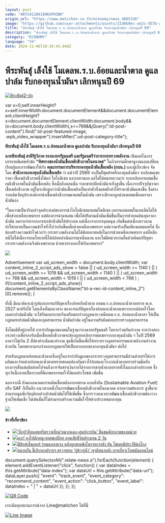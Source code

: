 ```yaml
---
layout: post
code: "ART2411061006XPH3BK"
origin_url: "https://www.matichon.co.th/economy/news_4885336"
image: "https://github.com/user-attachments/assets/21d6b8ec-ae2c-457b-acf8-c072d576831b"
title: "พีระพันธุ์ เล็งใช้ โมเดลพ.ร.บ.อ้อยและน้ำตาล ดูแลปาล์ม รับกองทุนน้ำมันฯ เลิกหนุนปี 69"
description: "พีระพันธุ์ เล็งใช้ โมเดลพ.ร.บ.อ้อยและน้ำตาล ดูแลปาล์ม รับกองทุนน้ำมันฯ เลิกหนุนปี 69"
category: "ECONOMY"
language: "th"
date: 2024-11-06T10:10:43.848Z
---
```


# พีระพันธุ์ เล็งใช้ โมเดลพ.ร.บ.อ้อยและน้ำตาล ดูแลปาล์ม รับกองทุนน้ำมันฯ เลิกหนุนปี 69

[![](https://www.matichon.co.th/wp-content/uploads/2024/11/พีระพันธุ์2-ปก.jpg "พีระพันธุ์2-ปก")](https://www.matichon.co.th/wp-content/uploads/2024/11/พีระพันธุ์2-ปก.jpg)

var x=0;self.innerHeight?x=self.innerWidth:document.documentElement&&document.documentElement.clientHeight?x=document.documentElement.clientWidth:document.body&&(x=document.body.clientWidth),x<=768&&jQuery(".td-post-content").find(".td-post-featured-image, .wpb\_video\_wrapper").insertAfter(".ud-post-category-title");

**พีระพันธุ์ เล็งใช้ โมเดลพ.ร.บ.อ้อยและน้ำตาล ดูแลปาล์ม รับกองทุนน้ำมันฯ เลิกหนุนปี 69**

**นายพีระพันธุ์ สาลีรัฐวิภาค รองนายกรัฐมนตรี และรัฐมนตรีว่าการกระทรวงพลังงาน** เปิดเผยในการบรรยายพิเศษหัวข้อ **“ทิศทางของน้ำมันเชื้อเพลิงชีวภาพในอนาคต”** ในกิจกรรมศึกษาดูงานแลกเปลี่ยนเรียนรู้และการพัฒนาให้กับ **คณะกรรมการบริหารกองทุนน้ำมันเชื้อเพลิง (กบน.)** และผู้เกี่ยวข้อง จัดโดย **สำนักงานกองทุนน้ำมันเชื้อเพลิง** ว่า แม้ว่าปี 2569 จะเป็นปีสุดท้ายที่กองทุนน้ำมันฯ จะเลิกชดเชยราคา เชื้อเพลิงชีวภาพซึ่งได้แก่ ไบโอดีเซล และเอทานอล แต่ไม่ได้หมายความว่า จะยกเลิกการผสมเชื้อเพลิงชีวภาพในน้ำมันเชื้อเพลิง ซึ่งเมื่อถึงตอนนั้น ราคาขายปลีกน้ำมันจะยิ่งสูงขึ้น เนื่องจากปัจจุบันราคาเชื้อเพลิงชีวภาพ อยู่ในระดับสูงกว่าน้ำมันเชื้อเพลิงเป็นเท่าตัวยิ่งผสมยิ่งทำให้ราคาน้ำมันแพงขึ้น ซึ่งต่างจากเดิมวัตถุประสงค์การนำเชื้อเพลิงชีวภาพมาผสมในน้ำมัน เพราะมีราคาถูกนำมาผสมเพื่อลดราคาน้ำมันลง

“ในความเป็นจริงแล้วจุดประสงค์ของการนำไบโอดีเซลมาผสมในดีเซล เอทานอลผสมในเบนซินไม่ได้เพื่อช่วยเหลือเกษตรกร แต่ต้องการนำมาผสม เพื่อได้ปริมาณน้ำมันเพิ่มขึ้นเป็นการช่วยลดต้นทุนราคาน้ำมัน ลดรายจ่ายจากการนำเข้าน้ำมันให้ประเทศ แต่เนื่องจากการอุดหนุน เกิดขึ้นต่อเนื่องยาวนานทำให้กลายเป็นความเข้าใจทั่วไปว่าเกิดขึ้นเพื่อช่วยเหลือเกษตรกร แต่ความจริงเป็นเพียงผลพลอยได้ ซึ่งต้องสร้างความเข้าใจด้วยว่า กระทรวงพลังงานไม่ได้มีบทบาทหลักในการช่วยเหลือเกษตรกร แต่ก็หลีกหนีไม่ได้เนื่องจากนโยบายนี้ได้ปล่อยดำเนินการมาเนิ่นนาน และไม่มีหน่วยงานอื่นช่วยคิดแก้ปัญหา กระทรวงพลังงานจึงต้องพยายาม ช่วยหาทางออกให้กับเกษตรกร”

![](https://www.matichon.co.th/wp-content/uploads/2024/11/พีระพันธุ์4-1024x683.jpg)

Advertisement var ud\_screen\_width = document.body.clientWidth; var content\_inline\_2\_script\_ads\_show = false || ( ud\_screen\_width >= 1140 ) || ( ud\_screen\_width >= 1019 && ud\_screen\_width < 1140 ) || ( ud\_screen\_width >= 768 && ud\_screen\_width < 1019 ) || ( ud\_screen\_width < 768 ) ; if(!content\_inline\_2\_script\_ads\_show){ document.getElementsByClassName("td-a-rec-id-content\_inline\_2")\[0\].remove(); }

ทั้งนี้ มีแนวคิดจะนำรูปแบบการแก้ปัญหาเรื่องอ้อยกับน้ำตาล ตามพ.ร.บ.อ้อยและน้ำตาลทราย พ.ศ. 2527 มาปรับใช้ โดยเล็งเห็นแนวทาง ของการแก้ปัญหาเรื่องอ้อยและน้ำตาลเพราะหากปล่อยไว้โดยเฉพาะปาล์มน้ำมัน จะได้รับผลกระทบจึงเตรียมยกร่างกฎหมาย เหมือนพ.ร.บ. อ้อยและน้ำตาลฯ ให้เป็นกฎหมายปาล์มน้ำมันและอุตสาหกรรม น้ำมันปาล์ม อยู่ในความรับผิดชอบกระทรวงอุตสาหกรรม

ซึ่งโชคดีที่อยู่ภายใต้ การกำกับดูแลของตนในฐานะรองนายกรัฐมนตรี โดยจะร่วมกันทำงาน ระหว่างสองกระทรวงเพื่อรองรับเมื่อเชื้อเพลิงชีวภาพจะต้องถูกยกเลิกการชดเชยจากกองทุนน้ำมัน ฯ ในปี 2569 คาดว่าไม่เกิน 2 สัปดาห์จะมีคณะทำงาน ชุดนี้เกิดขึ้นเพื่อให้กระทรวงอุตสาหกรรมและพลังงานทำงานด้วยกัน โดยพยายามจะเร่งออกกฎหมายให้เป็นทางออกของกองทุนน้ำมันฯ ต่อไป

สำหรับกฎหมายอ้อยและน้ำตาลซึ่งอยู่ในการกำกับดูแลของกระทรวงอุตสาหกรรมมีส่วนช่วยทำให้การผลิตและจำหน่ายอ้อยและน้ำตาลทรายสอดคล้องกันชาวไร่อ้อยและโรงงานน้ำตาลทรายร่วมมือกับทางการตั้งแต่ผลิตอ้อยไปจนถึงการจัดสรรเงินรายได้จากการขายน้ำตาลทรายทั้งในและต่างประเทศ ซึ่งทุกวันนี้กลายเป็นระบบที่ดีเกษตรกรพอใจได้ผลประโยชน์ เพิ่มขึ้น

นอกจากนี้ ยังมองอนาคตการผลิตเชื้อเพลิงอากาศยาน แบบยั่งยืน (Sustainable Aviation Fuel) หรือ SAF ก็เป็นอีก แนวทางหนึ่งในการพัฒนาเชื้อเพลิงชีวภาพในอนาคต หากความต้องการ สูงขึ้นจะสามารถดูดซับวัตถุดิบอย่างปาล์มน้ำมันไปใช้เพิ่มขึ้น ซึ่งการวางแนวทางพัฒนาเชื้อเพลิงชีวภาพต้องวางฐานให้เข้มแข็ง ไม่เช่นนั้นก็ไม่สามารถสร้างความมั่นใจให้ต่างประเทศมาลงทุน

![](https://www.matichon.co.th/wp-content/uploads/2024/11/พีระพันธุ์3-1024x683.jpg)

#### ข่าวที่เกี่ยวข้อง

*   [![](https://www.matichon.co.th/wp-content/uploads/2024/11/S__11297084_0.jpg)‘บิ๊กปู’เยือนลพบุรีตรวจเยี่ยม’หมวกแดง-ศูนย์การบิน’ ชื่นชมศักยภาพของหน่วย](https://www.matichon.co.th/news-monitor/news_4885508)
*   [![](https://www.matichon.co.th/wp-content/uploads/2024/11/4._apYDbnb-3.jpg)ผงะ! ลุงไปดักหนูเจอศพเปลือย คาดเสียชีวิตประมาณ 2 วัน](https://www.matichon.co.th/region/news_4885510)
*   [![](https://www.matichon.co.th/wp-content/uploads/2024/11/450274527.jpg)ฟิสิกส์เซ็นเตอร์ ร่อนแถลงแจง หลังถูกพาดพิงในรายการดัง ยัน ไม่เคยมีประวัติฉ้อโกง](https://www.matichon.co.th/social/news_4885495)
*   [![](https://www.matichon.co.th/wp-content/uploads/2024/11/mokp1-wed.jpg)ทนายอั๋น ชี้เป้ากองปราบฯ ตรวจสอบ ‘อู่ข้าวอู่น้ำ’ ญาติทนายดัง อาจเอี่ยวเว็บพนันออนไลน์](https://www.matichon.co.th/local/crime/news_4885457)

document.querySelectorAll(".relate-news a").forEach(function(element) { element.addEventListener("click", function() { var dataIndex = this.getAttribute("data-index"); var dataUrl = this.getAttribute("data-url"); dataLayer.push({ "event": "track\_event", "event\_category": "recommend\_content", "event\_action": "click\_button", "event\_label": dataIndex + " | " + dataUrl }); }); });

[![QR Code](https://www.matichon.co.th/wp-content/uploads/2023/07/wob1371z.jpg)](https://lin.ee/ht0nDxX)

เกาะติดทุกสถานการณ์จาก Line@matichon ได้ที่นี่

[![Line Image](https://www.matichon.co.th/wp-content/uploads/2023/07/th.png)](https://lin.ee/ht0nDxX)
